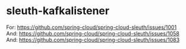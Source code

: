 # sleuth-kafkalistener
For: https://github.com/spring-cloud/spring-cloud-sleuth/issues/1001  
And: https://github.com/spring-cloud/spring-cloud-sleuth/issues/1058  
And: https://github.com/spring-cloud/spring-cloud-sleuth/issues/1083
